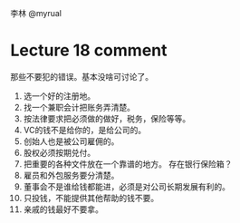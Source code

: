 李林 @myrual

# Lecture 18 comment

那些不要犯的错误。基本没啥可讨论了。

1. 选一个好的注册地。
2. 找一个兼职会计把账务弄清楚。
3. 按法律要求把必须做的做好，税务，保险等等。
4. VC的钱不是给你的，是给公司的。
5. 创始人也是被公司雇佣的。
6. 股权必须按期兑付。
7. 把重要的各种文件放在一个靠谱的地方。 存在银行保险箱？
8. 雇员和外包服务要分清楚。
9. 董事会不是谁给钱都能进，必须是对公司长期发展有利的。
10. 只投钱，不能提供其他帮助的钱不要。
11. 亲戚的钱最好不要拿。
